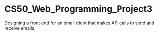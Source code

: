 # CS50_Web_Programming_Project3
Designing a front-end for an email client that makes API calls to send and receive emails.
